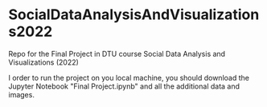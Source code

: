 # SocialDataAnalysisAndVisualizations2022
Repo for the Final Project in DTU course Social Data Analysis and Visualizations (2022)

I order to run the project on you local machine, you should download the Jupyter Notebook "Final Project.ipynb" and all the additional data and images.
